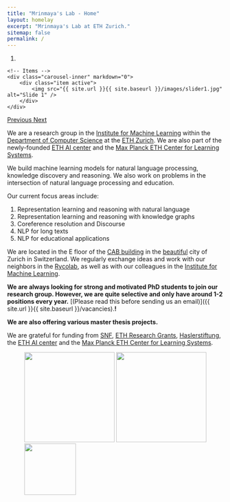```yaml
---
title: "Mrinmaya's Lab - Home"
layout: homelay
excerpt: "Mrinmaya's Lab at ETH Zurich."
sitemap: false
permalink: /
---
```


<div markdown="0" id="carousel" class="carousel slide" data-ride="carousel" data-interval="4000" data-pause="hover" >
    <!-- Menu -->
    <ol class="carousel-indicators">
        <li data-target="#carousel" data-slide-to="0" class="active"></li>
    </ol>

    <!-- Items -->
    <div class="carousel-inner" markdown="0">
        <div class="item active">
            <img src="{{ site.url }}{{ site.baseurl }}/images/slider1.jpg" alt="Slide 1" />
        </div>
    </div>
  <a class="left carousel-control" href="#carousel" role="button" data-slide="prev">
    <span class="glyphicon glyphicon-chevron-left" aria-hidden="true"></span>
    <span class="sr-only">Previous</span>
  </a>
  <a class="right carousel-control" href="#carousel" role="button" data-slide="next">
    <span class="glyphicon glyphicon-chevron-right" aria-hidden="true"></span>
    <span class="sr-only">Next</span>
  </a>
</div>

We are a research group in the [Institute for Machine Learning](https://ml.inf.ethz.ch/) within the [Department of Computer Science](https://inf.ethz.ch/) at the [ETH Zurich](https://ethz.ch/). We are also part of the newly-founded [ETH AI center](https://ai.ethz.ch/) and the [Max Planck ETH Center for Learning Systems](https://learning-systems.org/).

We build machine learning models for natural language processing, knowledge discovery and reasoning. We also work on problems in the intersection of natural language processing and education.

Our current focus areas include:
1. Representation learning and reasoning with natural language 
2. Representation learning and reasoning with knowledge graphs
3. Coreference resolution and Discourse
4. NLP for long texts
5. NLP for educational applications

We are located in the E floor of the [CAB building](https://ethz.ch/services/en/service/rooms-and-buildings/building-orientation/gebaeude.html?args0=CAB) in the [beautiful](https://www.zuerich.com/en) city of Zurich in Switzerland. We regularly exchange ideas and work with our neighbors in the [Rycolab](https://rycolab.io/), as well as with our colleagues in the [Institute for Machine Learning](https://ml.inf.ethz.ch/).

 **We are always looking for strong and motivated PhD students to join our research group. However, we are quite selective and only have around 1-2 positions every year.** [(Please read this before sending us an email)]({{ site.url }}{{ site.baseurl }}/vacancies).**!**

**We are also offering various master thesis projects.**

We are grateful for funding from [SNF](http://www.snf.ch/en/Pages/default.aspx), [ETH Research Grants](https://ethz.ch/en/research/research-promotion/eth-grants.html), [Haslerstiftung](https://haslerstiftung.ch/), the [ETH AI center](https://ai.ethz.ch/) and the [Max Planck ETH Center for Learning Systems](https://learning-systems.org/).

<figure class="fourth">
  <img src="{{ site.url }}{{ site.baseurl }}/images/logopic/Logo_ETH.png" style="width: 210px">
  <img src="{{ site.url }}{{ site.baseurl }}/images/logopic/Logo_INFK.png" style="width: 210px">
  <img src="{{ site.url }}{{ site.baseurl }}/images/logopic/Logo_AICENTER.png" style="width: 120px">
</figure>
